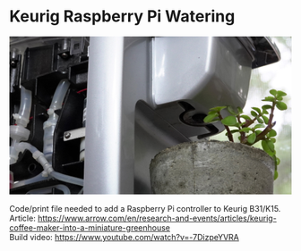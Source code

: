 # Keurig Raspberry Pi Watering
![image](keurig-preview.jpg)

Code/print file needed to add a Raspberry Pi controller to Keurig B31/K15.  
Article: https://www.arrow.com/en/research-and-events/articles/keurig-coffee-maker-into-a-miniature-greenhouse  
Build video: https://www.youtube.com/watch?v=-7DizpeYVRA

